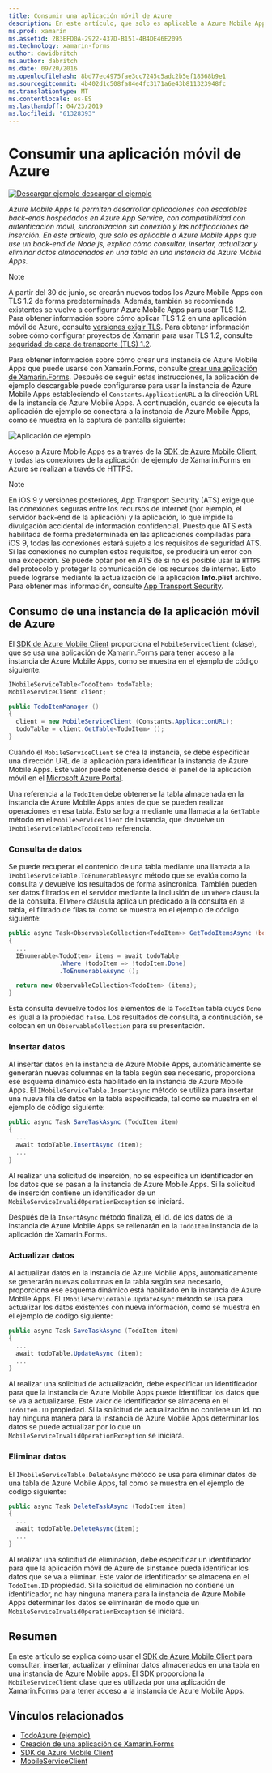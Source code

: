 ```yaml
---
title: Consumir una aplicación móvil de Azure
description: En este artículo, que solo es aplicable a Azure Mobile Apps que use un back-end de Node.js, explica cómo consultar, insertar, actualizar y eliminar datos almacenados en una tabla en una instancia de Azure Mobile Apps.
ms.prod: xamarin
ms.assetid: 2B3EFD0A-2922-437D-B151-4B4DE46E2095
ms.technology: xamarin-forms
author: davidbritch
ms.author: dabritch
ms.date: 09/20/2016
ms.openlocfilehash: 8bd77ec4975fae3cc7245c5adc2b5ef18568b9e1
ms.sourcegitcommit: 4b402d1c508fa84e4fc3171a6e43b811323948fc
ms.translationtype: MT
ms.contentlocale: es-ES
ms.lasthandoff: 04/23/2019
ms.locfileid: "61328393"
---
```

# <a name="consuming-an-azure-mobile-app"></a>Consumir una aplicación móvil de Azure

[![Descargar ejemplo](~/media/shared/download.png) descargar el ejemplo](https://developer.xamarin.com/samples/xamarin-forms/WebServices/TodoAzure/)

_Azure Mobile Apps le permiten desarrollar aplicaciones con escalables back-ends hospedados en Azure App Service, con compatibilidad con autenticación móvil, sincronización sin conexión y las notificaciones de inserción. En este artículo, que solo es aplicable a Azure Mobile Apps que use un back-end de Node.js, explica cómo consultar, insertar, actualizar y eliminar datos almacenados en una tabla en una instancia de Azure Mobile Apps._

> [!NOTE]
> A partir del 30 de junio, se crearán nuevos todos los Azure Mobile Apps con TLS 1.2 de forma predeterminada. Además, también se recomienda existentes se vuelve a configurar Azure Mobile Apps para usar TLS 1.2. Para obtener información sobre cómo aplicar TLS 1.2 en una aplicación móvil de Azure, consulte [versiones exigir TLS](/azure/app-service/app-service-web-tutorial-custom-ssl#enforce-tls-versions). Para obtener información sobre cómo configurar proyectos de Xamarin para usar TLS 1.2, consulte [seguridad de capa de transporte (TLS) 1.2](~/cross-platform/app-fundamentals/transport-layer-security.md).

Para obtener información sobre cómo crear una instancia de Azure Mobile Apps que puede usarse con Xamarin.Forms, consulte [crear una aplicación de Xamarin.Forms](https://azure.microsoft.com/documentation/articles/app-service-mobile-xamarin-forms-get-started/). Después de seguir estas instrucciones, la aplicación de ejemplo descargable puede configurarse para usar la instancia de Azure Mobile Apps estableciendo el `Constants.ApplicationURL` a la dirección URL de la instancia de Azure Mobile Apps. A continuación, cuando se ejecuta la aplicación de ejemplo se conectará a la instancia de Azure Mobile Apps, como se muestra en la captura de pantalla siguiente:

![](azure-images/portal.png "Aplicación de ejemplo")

Acceso a Azure Mobile Apps es a través de la [SDK de Azure Mobile Client](https://www.nuget.org/packages/Microsoft.Azure.Mobile.Client/), y todas las conexiones de la aplicación de ejemplo de Xamarin.Forms en Azure se realizan a través de HTTPS.

> [!NOTE]
> En iOS 9 y versiones posteriores, App Transport Security (ATS) exige que las conexiones seguras entre los recursos de internet (por ejemplo, el servidor back-end de la aplicación) y la aplicación, lo que impide la divulgación accidental de información confidencial. Puesto que ATS está habilitada de forma predeterminada en las aplicaciones compiladas para iOS 9, todas las conexiones estará sujeto a los requisitos de seguridad ATS. Si las conexiones no cumplen estos requisitos, se producirá un error con una excepción.
> Se puede optar por en ATS de si no es posible usar la `HTTPS` del protocolo y proteger la comunicación de los recursos de internet. Esto puede lograrse mediante la actualización de la aplicación **Info.plist** archivo. Para obtener más información, consulte [App Transport Security](~/ios/app-fundamentals/ats.md).

## <a name="consuming-an-azure-mobile-app-instance"></a>Consumo de una instancia de la aplicación móvil de Azure

El [SDK de Azure Mobile Client](https://www.nuget.org/packages/Microsoft.Azure.Mobile.Client/) proporciona el `MobileServiceClient` (clase), que se usa una aplicación de Xamarin.Forms para tener acceso a la instancia de Azure Mobile Apps, como se muestra en el ejemplo de código siguiente:

```csharp
IMobileServiceTable<TodoItem> todoTable;
MobileServiceClient client;

public TodoItemManager ()
{
  client = new MobileServiceClient (Constants.ApplicationURL);
  todoTable = client.GetTable<TodoItem> ();
}
```

Cuando el `MobileServiceClient` se crea la instancia, se debe especificar una dirección URL de la aplicación para identificar la instancia de Azure Mobile Apps. Este valor puede obtenerse desde el panel de la aplicación móvil en el [Microsoft Azure Portal](https://portal.azure.com/).

Una referencia a la `TodoItem` debe obtenerse la tabla almacenada en la instancia de Azure Mobile Apps antes de que se pueden realizar operaciones en esa tabla. Esto se logra mediante una llamada a la `GetTable` método en el `MobileServiceClient` de instancia, que devuelve un `IMobileServiceTable<TodoItem>` referencia.

### <a name="querying-data"></a>Consulta de datos

Se puede recuperar el contenido de una tabla mediante una llamada a la `IMobileServiceTable.ToEnumerableAsync` método que se evalúa como la consulta y devuelve los resultados de forma asincrónica. También pueden ser datos filtrados en el servidor mediante la inclusión de un `Where` cláusula de la consulta. El `Where` cláusula aplica un predicado a la consulta en la tabla, el filtrado de filas tal como se muestra en el ejemplo de código siguiente:

```csharp
public async Task<ObservableCollection<TodoItem>> GetTodoItemsAsync (bool syncItems = false)
{
  ...
  IEnumerable<TodoItem> items = await todoTable
              .Where (todoItem => !todoItem.Done)
              .ToEnumerableAsync ();

  return new ObservableCollection<TodoItem> (items);
}
```

Esta consulta devuelve todos los elementos de la `TodoItem` tabla cuyos `Done` es igual a la propiedad `false`. Los resultados de consulta, a continuación, se colocan en un `ObservableCollection` para su presentación.

### <a name="inserting-data"></a>Insertar datos

Al insertar datos en la instancia de Azure Mobile Apps, automáticamente se generarán nuevas columnas en la tabla según sea necesario, proporciona ese esquema dinámico está habilitado en la instancia de Azure Mobile Apps. El `IMobileServiceTable.InsertAsync` método se utiliza para insertar una nueva fila de datos en la tabla especificada, tal como se muestra en el ejemplo de código siguiente:

```csharp
public async Task SaveTaskAsync (TodoItem item)
{
  ...
  await todoTable.InsertAsync (item);
  ...
}
```

Al realizar una solicitud de inserción, no se especifica un identificador en los datos que se pasan a la instancia de Azure Mobile Apps. Si la solicitud de inserción contiene un identificador de un `MobileServiceInvalidOperationException` se iniciará.

Después de la `InsertAsync` método finaliza, el Id. de los datos de la instancia de Azure Mobile Apps se rellenarán en la `TodoItem` instancia de la aplicación de Xamarin.Forms.

### <a name="updating-data"></a>Actualizar datos

Al actualizar datos en la instancia de Azure Mobile Apps, automáticamente se generarán nuevas columnas en la tabla según sea necesario, proporciona ese esquema dinámico está habilitado en la instancia de Azure Mobile Apps. El `IMobileServiceTable.UpdateAsync` método se usa para actualizar los datos existentes con nueva información, como se muestra en el ejemplo de código siguiente:

```csharp
public async Task SaveTaskAsync (TodoItem item)
{
  ...
  await todoTable.UpdateAsync (item);
  ...
}
```

Al realizar una solicitud de actualización, debe especificar un identificador para que la instancia de Azure Mobile Apps puede identificar los datos que se va a actualizarse. Este valor de identificador se almacena en el `TodoItem.ID` propiedad. Si la solicitud de actualización no contiene un Id. no hay ninguna manera para la instancia de Azure Mobile Apps determinar los datos se puede actualizar por lo que un `MobileServiceInvalidOperationException` se iniciará.

### <a name="deleting-data"></a>Eliminar datos

El `IMobileServiceTable.DeleteAsync` método se usa para eliminar datos de una tabla de Azure Mobile Apps, tal como se muestra en el ejemplo de código siguiente:

```csharp
public async Task DeleteTaskAsync (TodoItem item)
{
  ...
  await todoTable.DeleteAsync(item);
  ...
}
```

Al realizar una solicitud de eliminación, debe especificar un identificador para que la aplicación móvil de Azure de sinstance pueda identificar los datos que se va a eliminar. Este valor de identificador se almacena en el `TodoItem.ID` propiedad. Si la solicitud de eliminación no contiene un identificador, no hay ninguna manera para la instancia de Azure Mobile Apps determinar los datos se eliminarán de modo que un `MobileServiceInvalidOperationException` se iniciará.

## <a name="summary"></a>Resumen

En este artículo se explica cómo usar el [SDK de Azure Mobile Client](https://www.nuget.org/packages/Microsoft.Azure.Mobile.Client/) para consultar, insertar, actualizar y eliminar datos almacenados en una tabla en una instancia de Azure Mobile apps. El SDK proporciona la `MobileServiceClient` clase que es utilizada por una aplicación de Xamarin.Forms para tener acceso a la instancia de Azure Mobile Apps.


## <a name="related-links"></a>Vínculos relacionados

- [TodoAzure (ejemplo)](https://developer.xamarin.com/samples/xamarin-forms/WebServices/TodoAzure/)
- [Creación de una aplicación de Xamarin.Forms](https://azure.microsoft.com/documentation/articles/app-service-mobile-xamarin-forms-get-started/)
- [SDK de Azure Mobile Client](https://www.nuget.org/packages/Microsoft.Azure.Mobile.Client/)
- [MobileServiceClient](https://msdn.microsoft.com/library/azure/microsoft.windowsazure.mobileservices.mobileserviceclient(v=azure.10).aspx)
